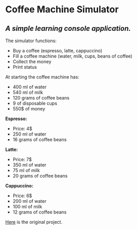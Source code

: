 # Coffee Machine Simulator


## _A simple learning console application._


The simulator functions:

- Buy a coffee (espresso, latte, cappuccino)
- Fill a coffee machine (water, milk, cups, beans of coffee)
- Collect the money
- Print status


At starting the coffee machine has:

- 400 ml of water
- 540 ml of milk
- 120 grams of coffee beans
- 9 of disposable cups
- 550$ of money


**Espresso:** 

- Price: 4$
- 250 ml of water
- 16 grams of coffee beans

**Latte:**

- Price: 7$
- 350 ml of water
- 75 ml of milk
- 20 grams of coffee beans

**Cappuccino:**

- Price: 6$
- 200 ml of water
- 100 ml of milk
- 12 grams of coffee beans


[Here](https://hyperskill.org/projects/67?track=16) is the original project.
